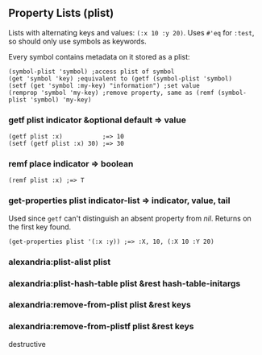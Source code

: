 ## Property Lists (plist)

Lists with alternating keys and values: `(:x 10 :y 20)`.
Uses `#'eq` for `:test`, so should only use symbols as
keywords.

Every symbol contains metadata on it stored as a plist:

~~~
(symbol-plist 'symbol) ;access plist of symbol
(get 'symbol 'key) ;equivalent to (getf (symbol-plist 'symbol)
(setf (get 'symbol :my-key) "information") ;set value
(remprop 'symbol 'my-key) ;remove property, same as (remf (symbol-plist 'symbol) 'my-key)
~~~

### getf plist indicator &optional default => value

~~~
(getf plist :x)           ;=> 10
(setf (getf plist :x) 30) ;=> 30
~~~

### remf place indicator => boolean

~~~
(remf plist :x) ;=> T
~~~

### get-properties plist indicator-list => indicator, value, tail

Used since `getf` can't distinguish an absent property from
*nil*. Returns on the first key found.

~~~
(get-properties plist '(:x :y)) ;=> :X, 10, (:X 10 :Y 20)
~~~

### alexandria:plist-alist plist

### alexandria:plist-hash-table plist &rest hash-table-initargs

### alexandria:remove-from-plist plist &rest keys

### alexandria:remove-from-plistf plist &rest keys

destructive
